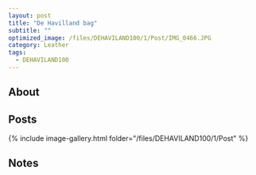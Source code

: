 ```yaml
---
layout: post
title: "De Havilland bag"
subtitle: "" 
optimized_image: /files/DEHAVILAND100/1/Post/IMG_0466.JPG
category: Leather
tags:
  - DEHAVILAND100
---
```


## About




## Posts

{% include image-gallery.html folder="/files/DEHAVILAND100/1/Post" %}

## Notes
